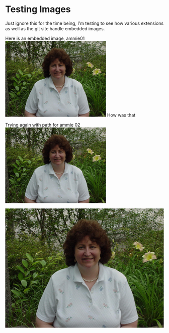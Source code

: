 # Testing Images

Just ignore this for the time being, I'm testing to see how various extensions as well as the git site handle embedded images. 

Here is an embedded image, ammie01
<img src="ammie01.jpg" width=320 height=240>
How was that

Trying again with path for ammie 02
<img src="Images/ammie02.JPG" width=320 height=240>

![Ammie 02](Images/ammie02.JPG)
